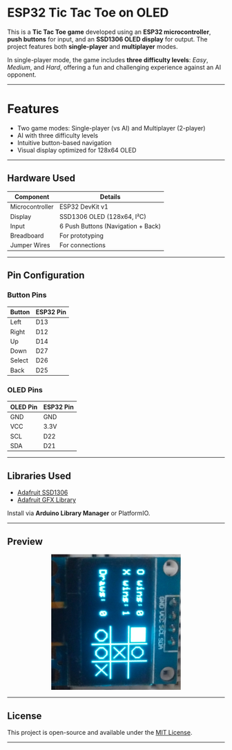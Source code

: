 
# ESP32 Tic Tac Toe on OLED

This is a **Tic Tac Toe game** developed using an **ESP32 microcontroller**, **push buttons** for input, and an **SSD1306 OLED display** for output. The project features both **single-player** and **multiplayer** modes.

In single-player mode, the game includes **three difficulty levels**: *Easy*, *Medium*, and *Hard*, offering a fun and challenging experience against an AI opponent.

---

# Features

- Two game modes: Single-player (vs AI) and Multiplayer (2-player)
- AI with three difficulty levels
- Intuitive button-based navigation
- Visual display optimized for 128x64 OLED

---

## Hardware Used

| Component         | Details                          |
|------------------|----------------------------------|
| Microcontroller   | ESP32 DevKit v1                  |
| Display           | SSD1306 OLED (128x64, I²C)       |
| Input             | 6 Push Buttons (Navigation + Back) |
| Breadboard        | For prototyping                  |
| Jumper Wires      | For connections                  |

---

## Pin Configuration

### Button Pins
| Button   | ESP32 Pin |
|----------|------------|
| Left     | D13        |
| Right    | D12        |
| Up       | D14        |
| Down     | D27        |
| Select   | D26        |
| Back     | D25        |

### OLED Pins
| OLED Pin | ESP32 Pin |
|----------|------------|
| GND      | GND        |
| VCC      | 3.3V       |
| SCL      | D22        |
| SDA      | D21        |

---

## Libraries Used

- [Adafruit SSD1306](https://github.com/adafruit/Adafruit_SSD1306)
- [Adafruit GFX Library](https://github.com/adafruit/Adafruit-GFX-Library)

Install via **Arduino Library Manager** or PlatformIO.

---

## Preview

<p align="center">
  <img src="image/Game.jpg" alt="OLED Game Preview" width="300"/>
</p>


---


## License

This project is open-source and available under the [MIT License](LICENSE).

---

